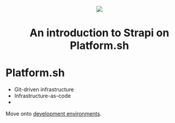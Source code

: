 <p align="center">
  <a href="https://platform.sh/marketplace/strapi/">
    <img src="https://platform.sh/images/spots/arrows/fast-dev.svg" />
  </a>

  <h1 align="center">An introduction to Strapi on Platform.sh</h1>
</p>

# Platform.sh

- Git-driven infrastructure
- Infrastructure-as-code
- 


Move onto [development environments](02-dev-environments.md).

